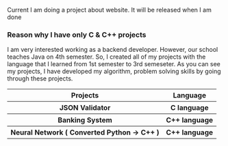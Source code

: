 <!DOCTYPE HTML>
<html>
  <head>
  </head>

<body>
  <table>
   <tr>
      <th>Projects</th>
      <th>Language</th>
    </tr>
    <tr>
      <th>JSON Validator</th>
      <th>C language</th>
    </tr>
    <tr>
      <th>Banking System</th>
      <th>C++ language</th>
    </tr>
    <tr>
      <th>Neural Network ( Converted Python -> C++ )</th>
      <th>C++ language</th>
    </tr>
   
   <p> Current I am doing a project about website. It will be released when I am done </p>
   
   <h3> Reason why I have only C & C++ projects </h3>
   <p> I am very interested working as a backend developer. However, our school teaches Java on 4th semester. So, I created all of my projects with the language that I learned from 1st semester to 3rd semeseter. As you can see my projects, I have developed my algorithm, problem solving skills by going through these projects.</p>
  </body>
</html>

  </table>
</body>
